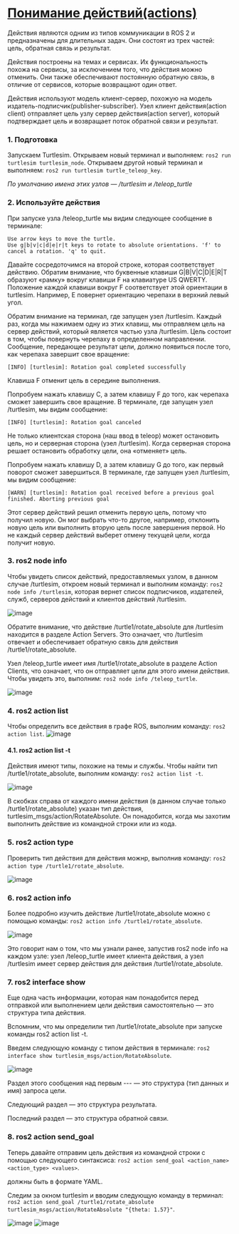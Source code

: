 # [Понимание действий(actions)](https://docs.ros.org/en/rolling/Tutorials/Beginner-CLI-Tools/Understanding-ROS2-Actions/Understanding-ROS2-Actions.html)

Действия являются одним из типов коммуникации в ROS 2 и предназначены для длительных задач. Они состоят из трех частей: цель, обратная связь и результат.

Действия построены на темах и сервисах. Их функциональность похожа на сервисы, за исключением того, что действия можно отменить. 
Они также обеспечивают постоянную обратную связь, в отличие от сервисов, которые возвращают один ответ.

Действия используют модель клиент-сервер, похожую на модель издатель-подписчик(publisher-subscriber). Узел клиент действия(action client) отправляет цель узлу сервер действия(action server), который подтверждает цель и возвращает поток обратной связи и результат.

### 1. Подготовка

Запускаем Turtlesim. Открываем новый терминал и выполняем: `ros2 run turtlesim turtlesim_node`. Открываем другой новый терминал и выполняем: `ros2 run turtlesim turtle_teleop_key`.

*По умолчанию имена этих узлов — /turtlesim и /teleop_turtle*

### 2. Используйте действия

При запуске узла /teleop_turtle мы видим следующее сообщение в терминале: 
```
Use arrow keys to move the turtle.
Use g|b|v|c|d|e|r|t keys to rotate to absolute orientations. 'f' to cancel a rotation. 'q' to quit.
```
Давайте сосредоточимся на второй строке, которая соответствует действию. Обратим внимание, что буквенные клавиши G|B|V|C|D|E|R|T образуют «рамку» вокруг клавиши F на клавиатуре US QWERTY. 
Положение каждой клавиши вокруг F соответствует этой ориентации в turtlesim. Например, E повернет ориентацию черепахи в верхний левый угол.

Обратим внимание на терминал, где запущен узел /turtlesim. Каждый раз, когда мы нажимаем одну из этих клавиш, мы отправляем цель на сервер действий, который является частью узла /turtlesim. 
Цель состоит в том, чтобы повернуть черепаху в определенном направлении. 
Сообщение, передающее результат цели, должно появиться после того, как черепаха завершит свое вращение: 

`[INFO] [turtlesim]: Rotation goal completed successfully`

Клавиша F отменит цель в середине выполнения.

Попробуем нажать клавишу C, а затем клавишу F до того, как черепаха сможет завершить свое вращение. 
В терминале, где запущен узел /turtlesim, мы видим сообщение: 

`[INFO] [turtlesim]: Rotation goal canceled`

Не только клиентская сторона (наш ввод в teleop) может остановить цель, но и серверная сторона (узел /turtlesim). 
Когда серверная сторона решает остановить обработку цели, она «отменяет» цель.

Попробуем нажать клавишу D, а затем клавишу G до того, как первый поворот сможет завершиться. 
В терминале, где запущен узел /turtlesim, мы видим сообщение: 

`[WARN] [turtlesim]: Rotation goal received before a previous goal finished. Aborting previous goal`

Этот сервер действий решил отменить первую цель, потому что получил новую. Он мог выбрать что-то другое, например, отклонить новую цель или выполнить вторую цель после завершения первой. 
Но не каждый сервер действий выберет отмену текущей цели, когда получит новую.

### 3. ros2 node info

Чтобы увидеть список действий, предоставляемых узлом, в данном случае /turtlesim, откроем новый терминал и выполним команду: `ros2 node info /turtlesim`, которая вернет список подписчиков, издателей, служб, серверов действий и клиентов действий /turtlesim.

![image](https://github.com/user-attachments/assets/c6dbae91-081d-45fa-b7a9-7c5947a1c9d8)

Обратите внимание, что действие /turtle1/rotate_absolute для /turtlesim находится в разделе Action Servers. 
Это означает, что /turtlesim отвечает и обеспечивает обратную связь для действия /turtle1/rotate_absolute.

Узел /teleop_turtle имеет имя /turtle1/rotate_absolute в разделе Action Clients, что означает, что он отправляет цели для этого имени действия. Чтобы увидеть это, выполним: `ros2 node info /teleop_turtle`.

![image](https://github.com/user-attachments/assets/2a4647be-13c8-4cad-ae3f-9a0d4d476457)

### 4. ros2 action list

Чтобы определить все действия в графе ROS, выполним команду: `ros2 action list`.
![image](https://github.com/user-attachments/assets/72b1009f-223f-4ddf-a850-1d13af43eb22)

#### 4.1. ros2 action list -t

Действия имеют типы, похожие на темы и службы. Чтобы найти тип /turtle1/rotate_absolute, выполним команду: `ros2 action list -t`.

![image](https://github.com/user-attachments/assets/b835c0a4-cf3d-41e3-bea3-36e92ede9bed)

В скобках справа от каждого имени действия (в данном случае только /turtle1/rotate_absolute) указан тип действия, turtlesim_msgs/action/RotateAbsolute. 
Он понадобится, когда мы захотим выполнить действие из командной строки или из кода.

### 5. ros2 action type

Проверить тип действия для действия можнр, выполнив команду: `ros2 action type /turtle1/rotate_absolute`.

![image](https://github.com/user-attachments/assets/92968520-404f-41d5-9f25-d8433e0e4d73)

### 6. ros2 action info

Более подробно изучить действие /turtle1/rotate_absolute можно с помощью команды: `ros2 action info /turtle1/rotate_absolute`.

![image](https://github.com/user-attachments/assets/c77a7410-44d3-49d9-a878-6550db48669f)

Это говорит нам о том, что мы узнали ранее, запустив ros2 node info на каждом узле: узел /teleop_turtle имеет клиента действия, а узел /turtlesim имеет сервер действия для действия /turtle1/rotate_absolute.

### 7. ros2 interface show

Еще одна часть информации, которая нам понадобится перед отправкой или выполнением цели действия самостоятельно — это структура типа действия.

Вспомним, что мы определили тип /turtle1/rotate_absolute при запуске команды ros2 action list -t. 

Введем следующую команду с типом действия в терминале: `ros2 interface show turtlesim_msgs/action/RotateAbsolute`.

![image](https://github.com/user-attachments/assets/6c119052-38a1-4320-a339-41d30b1d01ff)

Раздел этого сообщения над первым --- — это структура (тип данных и имя) запроса цели. 

Следующий раздел — это структура результата. 

Последний раздел — это структура обратной связи.

### 8. ros2 action send_goal

Теперь давайте отправим цель действия из командной строки с помощью следующего синтаксиса: `ros2 action send_goal <action_name> <action_type> <values>`.

<values> должны быть в формате YAML.

Следим за окном turtlesim и вводим следующую команду в терминал: `ros2 action send_goal /turtle1/rotate_absolute turtlesim_msgs/action/RotateAbsolute "{theta: 1.57}"`.

![image](https://github.com/user-attachments/assets/2632d1a5-7064-4423-94de-d45a6ad053cd)
![image](https://github.com/user-attachments/assets/a8a54870-74cb-41d1-8c4c-9b45ecf30cb1)


